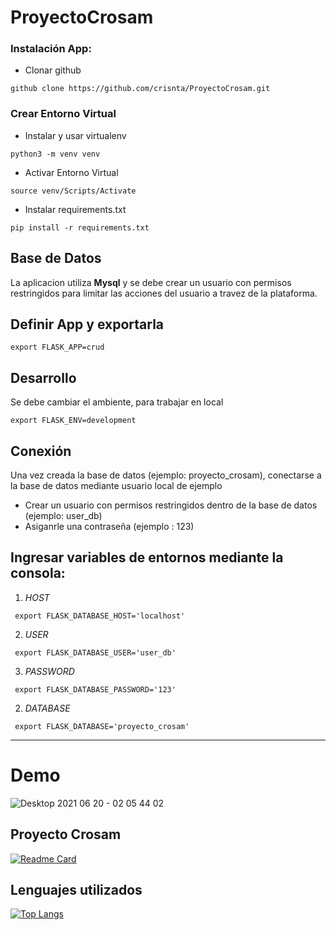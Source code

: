 # ProyectoCrosam

### Instalación App:
* Clonar github
~~~
github clone https://github.com/crisnta/ProyectoCrosam.git
~~~

### Crear Entorno Virtual
* Instalar y usar virtualenv
~~~
python3 -m venv venv
~~~ 
* Activar Entorno Virtual
~~~
source venv/Scripts/Activate
~~~ 
* Instalar requirements.txt
~~~
pip install -r requirements.txt
~~~ 


## Base de Datos
La aplicacion utiliza **Mysql** y se debe crear un usuario con permisos restringidos para limitar las acciones del usuario a travez de la plataforma.

## Definir App y exportarla
~~~
export FLASK_APP=crud
~~~ 

## Desarrollo
Se debe cambiar el ambiente, para trabajar en local
~~~
export FLASK_ENV=development
~~~ 

## Conexión
Una vez creada la base de datos (ejemplo: proyecto_crosam), conectarse a la base de datos mediante usuario local de ejemplo

* Crear un usuario con permisos restringidos dentro de la base de datos (ejemplo: user_db)
* Asiganrle una contraseña (ejemplo : 123)

## Ingresar variables de entornos mediante la consola:
1. *HOST* 
~~~
 export FLASK_DATABASE_HOST='localhost'
~~~ 
2. *USER* 
~~~
 export FLASK_DATABASE_USER='user_db'
~~~ 
3. *PASSWORD* 
~~~
 export FLASK_DATABASE_PASSWORD='123'
~~~ 
2. *DATABASE* 
~~~
 export FLASK_DATABASE='proyecto_crosam'
~~~ 
----

# Demo
![Desktop 2021 06 20 - 02 05 44 02](https://user-images.githubusercontent.com/55854174/122664909-2ad4d400-d172-11eb-9dfa-a8580d42e390.gif)























## Proyecto Crosam
[![Readme Card](https://github-readme-stats.vercel.app/api/pin/?username=crisnta&repo=WebApp-Crosam)](https://github.com/crisnta/WebApp-Crosam)

## Lenguajes utilizados

[![Top Langs](https://github-readme-stats.vercel.app/api/top-langs/?username=crisnta)](https://github.com/anuraghazra/WebApp-Crosam)
